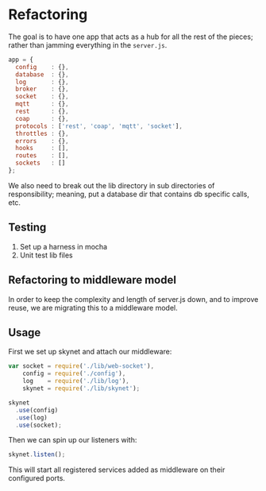 Refactoring
===========

The goal is to have one app that acts as a hub for all the rest of the pieces; rather than jamming everything in the ```server.js```.

``` javascript
app = {
  config    : {},
  database  : {},
  log       : {},
  broker    : {},
  socket    : {},
  mqtt      : {},
  rest      : {},
  coap      : {},
  protocols : ['rest', 'coap', 'mqtt', 'socket'],
  throttles : {},
  errors    : {},
  hooks     : [],
  routes    : [],
  sockets   : []
};
```

We also need to break out the lib directory in sub directories of responsibility; meaning, put a database dir that contains db specific calls, etc.

Testing
-------

1. Set up a harness in mocha
1. Unit test lib files

Refactoring to middleware model
-------------------------------

In order to keep the complexity and length of server.js down, and to
improve reuse, we are migrating this to a middleware model.

Usage
-----

First we set up skynet and attach our middleware:

``` javascript
var socket = require('./lib/web-socket'),
    config = require('./config'),
    log    = require('./lib/log'),
    skynet = require('./lib/skynet');

skynet
  .use(config)
  .use(log)
  .use(socket);
```

Then we can spin up our listeners with:

``` javascript
skynet.listen();
```

This will start all registered services added as middleware on their
configured ports.

